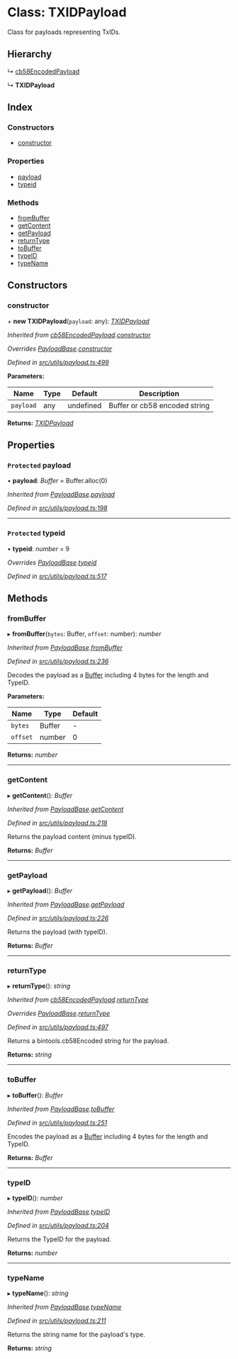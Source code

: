 # Class: TXIDPayload

Class for payloads representing TxIDs.

## Hierarchy

↳ [cb58EncodedPayload](utils_payload.cb58encodedpayload)

↳ **TXIDPayload**

## Index

### Constructors

- [constructor](utils_payload.txidpayload#constructor)

### Properties

- [payload](utils_payload.txidpayload#protected-payload)
- [typeid](utils_payload.txidpayload#protected-typeid)

### Methods

- [fromBuffer](utils_payload.txidpayload#frombuffer)
- [getContent](utils_payload.txidpayload#getcontent)
- [getPayload](utils_payload.txidpayload#getpayload)
- [returnType](utils_payload.txidpayload#returntype)
- [toBuffer](utils_payload.txidpayload#tobuffer)
- [typeID](utils_payload.txidpayload#typeid)
- [typeName](utils_payload.txidpayload#typename)

## Constructors

### constructor

\+ **new TXIDPayload**(`payload`: any): _[TXIDPayload](utils_payload.txidpayload)_

_Inherited from [cb58EncodedPayload](utils_payload.cb58encodedpayload).[constructor](utils_payload.cb58encodedpayload#constructor)_

_Overrides [PayloadBase](utils_payload.payloadbase).[constructor](utils_payload.payloadbase#constructor)_

_Defined in [src/utils/payload.ts:499](https://github.com/chain4travel/caminojs/blob/3883166/src/utils/payload.ts#L499)_

**Parameters:**

| Name      | Type | Default   | Description                   |
| --------- | ---- | --------- | ----------------------------- |
| `payload` | any  | undefined | Buffer or cb58 encoded string |

**Returns:** _[TXIDPayload](utils_payload.txidpayload)_

## Properties

### `Protected` payload

• **payload**: _Buffer_ = Buffer.alloc(0)

_Inherited from [PayloadBase](utils_payload.payloadbase).[payload](utils_payload.payloadbase#protected-payload)_

_Defined in [src/utils/payload.ts:198](https://github.com/chain4travel/caminojs/blob/3883166/src/utils/payload.ts#L198)_

---

### `Protected` typeid

• **typeid**: _number_ = 9

_Overrides [PayloadBase](utils_payload.payloadbase).[typeid](utils_payload.payloadbase#protected-typeid)_

_Defined in [src/utils/payload.ts:517](https://github.com/chain4travel/caminojs/blob/3883166/src/utils/payload.ts#L517)_

## Methods

### fromBuffer

▸ **fromBuffer**(`bytes`: Buffer, `offset`: number): _number_

_Inherited from [PayloadBase](utils_payload.payloadbase).[fromBuffer](utils_payload.payloadbase#frombuffer)_

_Defined in [src/utils/payload.ts:236](https://github.com/chain4travel/caminojs/blob/3883166/src/utils/payload.ts#L236)_

Decodes the payload as a [Buffer](https://github.com/feross/buffer) including 4 bytes for the length and TypeID.

**Parameters:**

| Name     | Type   | Default |
| -------- | ------ | ------- |
| `bytes`  | Buffer | -       |
| `offset` | number | 0       |

**Returns:** _number_

---

### getContent

▸ **getContent**(): _Buffer_

_Inherited from [PayloadBase](utils_payload.payloadbase).[getContent](utils_payload.payloadbase#getcontent)_

_Defined in [src/utils/payload.ts:218](https://github.com/chain4travel/caminojs/blob/3883166/src/utils/payload.ts#L218)_

Returns the payload content (minus typeID).

**Returns:** _Buffer_

---

### getPayload

▸ **getPayload**(): _Buffer_

_Inherited from [PayloadBase](utils_payload.payloadbase).[getPayload](utils_payload.payloadbase#getpayload)_

_Defined in [src/utils/payload.ts:226](https://github.com/chain4travel/caminojs/blob/3883166/src/utils/payload.ts#L226)_

Returns the payload (with typeID).

**Returns:** _Buffer_

---

### returnType

▸ **returnType**(): _string_

_Inherited from [cb58EncodedPayload](utils_payload.cb58encodedpayload).[returnType](utils_payload.cb58encodedpayload#returntype)_

_Overrides [PayloadBase](utils_payload.payloadbase).[returnType](utils_payload.payloadbase#abstract-returntype)_

_Defined in [src/utils/payload.ts:497](https://github.com/chain4travel/caminojs/blob/3883166/src/utils/payload.ts#L497)_

Returns a bintools.cb58Encoded string for the payload.

**Returns:** _string_

---

### toBuffer

▸ **toBuffer**(): _Buffer_

_Inherited from [PayloadBase](utils_payload.payloadbase).[toBuffer](utils_payload.payloadbase#tobuffer)_

_Defined in [src/utils/payload.ts:251](https://github.com/chain4travel/caminojs/blob/3883166/src/utils/payload.ts#L251)_

Encodes the payload as a [Buffer](https://github.com/feross/buffer) including 4 bytes for the length and TypeID.

**Returns:** _Buffer_

---

### typeID

▸ **typeID**(): _number_

_Inherited from [PayloadBase](utils_payload.payloadbase).[typeID](utils_payload.payloadbase#typeid)_

_Defined in [src/utils/payload.ts:204](https://github.com/chain4travel/caminojs/blob/3883166/src/utils/payload.ts#L204)_

Returns the TypeID for the payload.

**Returns:** _number_

---

### typeName

▸ **typeName**(): _string_

_Inherited from [PayloadBase](utils_payload.payloadbase).[typeName](utils_payload.payloadbase#typename)_

_Defined in [src/utils/payload.ts:211](https://github.com/chain4travel/caminojs/blob/3883166/src/utils/payload.ts#L211)_

Returns the string name for the payload's type.

**Returns:** _string_
